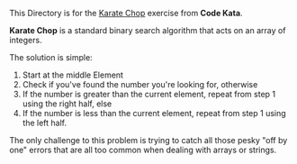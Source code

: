 This Directory is for the [Karate Chop](http://codekata.com/kata/kata02-karate-chop/) exercise from __Code Kata__.

__Karate Chop__ is a standard binary search algorithm that acts on an array of integers.

The solution is simple:

1. Start at the middle Element
2. Check if you've found the number you're looking for, otherwise
3. If the number is greater than the current element, repeat from step 1 using the right half, else
3. If the number is less than the current element, repeat from step 1 using the left half.

The only challenge to this problem is trying to catch all those pesky "off by one" errors that are all too common when dealing with arrays or strings.
